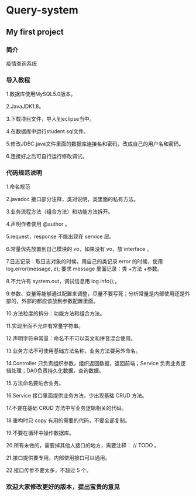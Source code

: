 # Query-system

## My first project

### 简介

疫情查询系统

### 导入教程

1.数据库使用MySQL5.0版本。

2.JavaJDK1.8。

3.下载项目文件，导入到eclipse当中。

4.在数据库中运行student.sql文件。

5.修改JDBC.java文件里面的数据库连接名和密码，改成自己的用户名和密码。

6.连接好之后可自行运行修改调试。

### 代码规范说明
1.命名规范

2.javadoc 接口部分注释，类对说明，类里面的私有方法。

3.业务流程方法（组合方法）和功能方法拆开。

4.声明作者使用 @author 。

5.request，response 不能出现在 service 层。

6.常量优先放置到自己模块的 vo，如果没有 vo，放 interface 。

7.日志记录：取日志对象的时候，用自己的类记录 error 的时候，使用 log.error(message, e); 要求 message 里面记录：类 +方法 +参数。

8.不允许有 system.out，调试信息用 log.info();。

9.参数、变量等能够通过配置来调整，尽量不要写死；分析常量是内部使用还是外部的，外部的都应该放到参数配置里面。

10.方法粒度的拆分：功能方法和组合方法。


11.实现里面不允许有常量字符串。

12.声明字符串常量：命名不不可以英文和拼音混合使用。

13.业务方法不可使用基础方法名称，业务方法要另外命名。

14.Controller 只负责组织参数，组织返回数据，返回前端；Service 负责业务逻辑处理；DAO负责持久化数据，查询数据。

15.方法命名要贴合业务。

16.Service 接口里面提供业务方法，少出现基础 CRUD 方法。

17.不要在基础 CRUD 方法中写业务逻辑相关的代码。

18.重构时只 copy 有用的需要的代码，不要全部复制。

19.不要在循环中操作数据库。

20.所有未做的，需要掉其他人接口的地方，需要注释： // TODO 。

21.接口提供要专用，内部使用接口可以通用。

22.接口传参不要太多，不超过 5 个。

### 欢迎大家修改更好的版本，提出宝贵的意见
